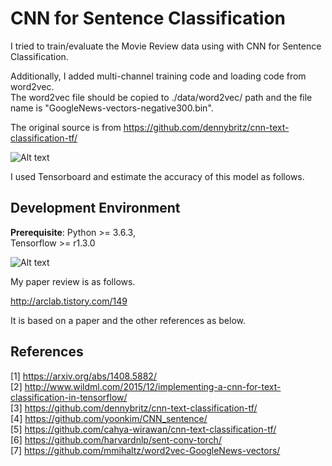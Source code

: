 # CNN for Sentence Classification
I tried to train/evaluate the Movie Review data using with CNN for Sentence Classification.  

Additionally, I added multi-channel training code and loading code from word2vec.  
The word2vec file should be copied to ./data/word2vec/ path and the file name is "GoogleNews-vectors-negative300.bin".  

The original source is from https://github.com/dennybritz/cnn-text-classification-tf/  

![Alt text](https://github.com/asyncbridge/deep-learning/blob/master/CNNSentenceClassification/CNN_sentence_classification.png?raw=true)  
  
I used Tensorboard and estimate the accuracy of this model as follows.  

## Development Environment
__Prerequisite__: Python >= 3.6.3,  
                  Tensorflow >= r1.3.0  
				  
  
![Alt text](https://github.com/asyncbridge/deep-learning/blob/master/CNNSentenceClassification/CNN_sentence_tensorboard.png?raw=true)  

My paper review is as follows.    
  
http://arclab.tistory.com/149  

It is based on a paper and the other references as below.  

## References
[1] https://arxiv.org/abs/1408.5882/  
[2] http://www.wildml.com/2015/12/implementing-a-cnn-for-text-classification-in-tensorflow/  
[3] https://github.com/dennybritz/cnn-text-classification-tf/  
[4] https://github.com/yoonkim/CNN_sentence/  
[5] https://github.com/cahya-wirawan/cnn-text-classification-tf/  
[6] https://github.com/harvardnlp/sent-conv-torch/  
[7] https://github.com/mmihaltz/word2vec-GoogleNews-vectors/